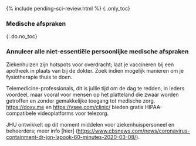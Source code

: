 
{% include pending-sci-review.html %}
{:.only_toc} 
 ### Medische afspraken

 {:.do.no_toc} 
 ### Annuleer alle niet-essentiële persoonlijke medische afspraken 

Ziekenhuizen zijn hotspots voor overdracht; laat je vaccineren bij een apotheek in plaats van bij de dokter. Zoek indien mogelijk manieren om je fysiotherapie thuis te doen. 

Telemedicine-professionals, dit is jullie tijd om de dag te redden, in ieders voordeel, maar vooral voor mensen op het platteland die zwaar worden getroffen en zonder gemakkelijke toegang tot medische zorg. https://doxy.me en https://vsee.com/clinic/ bieden gratis HIPAA-compatibele videoplatforms voor telezorg. 

JHU ontwikkelt op dit moment middelen voor ziekenhuispersoneel en beheerders; meer info [hier] (https://www.cbsnews.com/news/coronavirus-containment-dr-jon-lapook-60-minutes-2020-03-08/). 
